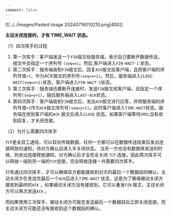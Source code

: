```yaml
---
comment: false
---
```

![[../../images/Pasted image 20240716010210.png|400]]

**主动关闭连接的，才有 TIME_WAIT 状态。**

（1）四次挥手的过程

1. 第一次挥手：客户端发送一个`FIN`报文给服务端，表示自己要断开数据传送，报文中会指定一个序列号 `(seq=x)`。然后,客户端进入`FIN-WAIT-1` 状态。
2. 第二次挥手：服务端收到`FIN`报文后，回复`ACK`报文给客户端，且把客户端的序列号值`+1`，作为ACK报文的序列号`(seq=x+1)`。然后，服务端进入`CLOSE-WAIT(seq=x+1)`状态，客户端进入`FIN-WAIT-2`状态。
3. 第三次挥手：服务端也要断开连接时，发送`FIN`报文给客户端，且指定一个序列号`(seq=y+1)`，随后服务端进入`LAST-ACK`状态。
4. 第四次挥手：客户端收到`FIN`报文后，发出`ACK`报文进行应答，并把服务端的序列号值`+1`作为`ACK`报文序列号`(seq=y+2)`。此时客户端进入`TIME-WAIT`状态。服务端在收到客户端的`ACK` 报文后进入`CLOSE` 状态。如果客户端等待`2MSL`没有收到回复，才关闭连接。

（2）为什么需要四次挥手

`TCP`是全双工通信，可以双向传输数据。任何一方都可以在数据传送结束后发出连接释放的通知，待对方确认后进入半关闭状态。 当另一方也没有数据再发送的时候，则发出连接释放通知，对方确认后才会完全关闭 `TCP` 连接。因此两次挥手可以释放一端到另一端的`TCP`连接，完全释放连接一共需要四次挥手。

只有通过四次挥手，才可以确保双方都能接收到对方的最后一个数据段的确认，主动关闭方在发送完最后一个`ACK`后进入`TIME-WAIT` 状态，这是为了确保被动关闭方接收到最终的`ACK` ，如果被动关闭方没有接收到，它可以重发`FIN` 报文，主动关闭方可以再次发送`ACK` 。

而如果使用三次挥手，被动关闭方可能在发送最后一个数据段后立即关闭连接，而主动关闭方可能还没有接收到这个数据段的确认。